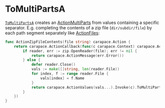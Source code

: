 # ToMultiPartsA

[`ToMultiPartsA`] creates an [ActionMultiParts](../defaultActions/actionMultiParts.md) from values containing a specific separator.
E.g. completing the contents of a zip file (`dir/subdir/file`) by each path segment separately like [ActionFiles](../defaultActions/actionFiles.md):

```go
func ActionZipFileContents(file string) carapace.Action {
	return carapace.ActionCallback(func(c carapace.Context) carapace.Action {
		if reader, err := zip.OpenReader(file); err != nil {
			return carapace.ActionMessage(err.Error())
		} else {
			defer reader.Close()
			vals := make([]string, len(reader.File))
			for index, f := range reader.File {
				vals[index] = f.Name
			}
			return carapace.ActionValues(vals...).Invoke(c).ToMultiPartsA("/")
		}
	})
}
```

[`ToMultiPartsA`]:https://pkg.go.dev/github.com/rsteube/carapace#InvokedAction.ToMultiPartsA
